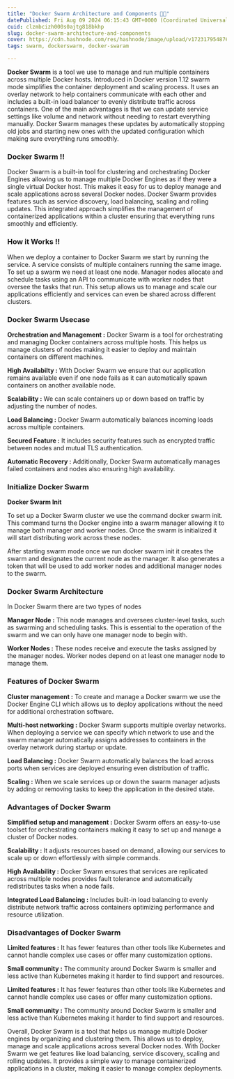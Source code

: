 ```yaml
---
title: "Docker Swarm Architecture and Components 🐬🌐"
datePublished: Fri Aug 09 2024 06:15:43 GMT+0000 (Coordinated Universal Time)
cuid: clzmbcizh000s0ajtg818bkhp
slug: docker-swarm-architecture-and-components
cover: https://cdn.hashnode.com/res/hashnode/image/upload/v1723179548763/84b48930-bc42-425e-9f18-63473c316ceb.jpeg
tags: swarm, dockerswarm, docker-swaram

---
```


**Docker Swarm** is a tool we use to manage and run multiple containers across multiple Docker hosts. Introduced in Docker version 1.12 swarm mode simplifies the container deployment and scaling process. It uses an overlay network to help containers communicate with each other and includes a built-in load balancer to evenly distribute traffic across containers. One of the main advantages is that we can update service settings like volume and network without needing to restart everything manually. Docker Swarm manages these updates by automatically stopping old jobs and starting new ones with the updated configuration which making sure everything runs smoothly.

### Docker Swarm !!

Docker Swarm is a built-in tool for clustering and orchestrating Docker Engines allowing us to manage multiple Docker Engines as if they were a single virtual Docker host. This makes it easy for us to deploy manage and scale applications across several Docker nodes. Docker Swarm provides features such as service discovery, load balancing, scaling and rolling updates. This integrated approach simplifies the management of containerized applications within a cluster ensuring that everything runs smoothly and efficiently.

### How it Works !!

When we deploy a container to Docker Swarm we start by running the service. A service consists of multiple containers running the same image. To set up a swarm we need at least one node. Manager nodes allocate and schedule tasks using an API to communicate with worker nodes that oversee the tasks that run. This setup allows us to manage and scale our applications efficiently and services can even be shared across different clusters.

### Docker Swarm Usecase

**Orchestration and Management :** Docker Swarm is a tool for orchestrating and managing Docker containers across multiple hosts. This helps us manage clusters of nodes making it easier to deploy and maintain containers on different machines.

**High Availabilty :** With Docker Swarm we ensure that our application remains available even if one node fails as it can automatically spawn containers on another available node.

**Scalability :** We can scale containers up or down based on traffic by adjusting the number of nodes.

**Load Balancing :** Docker Swarm automatically balances incoming loads across multiple containers.

**Secured Feature :** It includes security features such as encrypted traffic between nodes and mutual TLS authentication.

**Automatic Recovery :** Additionally, Docker Swarm automatically manages failed containers and nodes also ensuring high availability.

### Initialize Docker Swarm

**Docker Swarm Init**

To set up a Docker Swarm cluster we use the command docker swarm init. This command turns the Docker engine into a swarm manager allowing it to manage both manager and worker nodes. Once the swarm is initialized it will start distributing work across these nodes.

After starting swarm mode once we run docker swarm init it creates the swarm and designates the current node as the manager. It also generates a token that will be used to add worker nodes and additional manager nodes to the swarm.

### Docker Swarm Architecture

In Docker Swarm there are two types of nodes

**Manager Node :** This node manages and oversees cluster-level tasks, such as swarming and scheduling tasks. This is essential to the operation of the swarm and we can only have one manager node to begin with.

**Worker Nodes :** These nodes receive and execute the tasks assigned by the manager nodes. Worker nodes depend on at least one manager node to manage them.

### Features of Docker Swarm

**Cluster management :** To create and manage a Docker swarm we use the Docker Engine CLI which allows us to deploy applications without the need for additional orchestration software.

**Multi-host networking :** Docker Swarm supports multiple overlay networks. When deploying a service we can specify which network to use and the swarm manager automatically assigns addresses to containers in the overlay network during startup or update.

**Load Balancing :** Docker Swarm automatically balances the load across ports when services are deployed ensuring even distribution of traffic.

**Scaling :** When we scale services up or down the swarm manager adjusts by adding or removing tasks to keep the application in the desired state.

### Advantages of Docker Swarm

**Simplified setup and management :** Docker Swarm offers an easy-to-use toolset for orchestrating containers making it easy to set up and manage a cluster of Docker nodes.

**Scalability :** It adjusts resources based on demand, allowing our services to scale up or down effortlessly with simple commands.

**High Availability :** Docker Swarm ensures that services are replicated across multiple nodes provides fault tolerance and automatically redistributes tasks when a node fails.

**Integrated Load Balancing :** Includes built-in load balancing to evenly distribute network traffic across containers optimizing performance and resource utilization.

### Disadvantages of Docker Swarm

**Limited features :** It has fewer features than other tools like Kubernetes and cannot handle complex use cases or offer many customization options.

**Small community :** The community around Docker Swarm is smaller and less active than Kubernetes making it harder to find support and resources.

**Limited features :** It has fewer features than other tools like Kubernetes and cannot handle complex use cases or offer many customization options.

**Small community :** The community around Docker Swarm is smaller and less active than Kubernetes making it harder to find support and resources.

Overall, Docker Swarm is a tool that helps us manage multiple Docker engines by organizing and clustering them. This allows us to deploy, manage and scale applications across several Docker nodes. With Docker Swarm we get features like load balancing, service discovery, scaling and rolling updates. It provides a simple way to manage containerized applications in a cluster, making it easier to manage complex deployments.